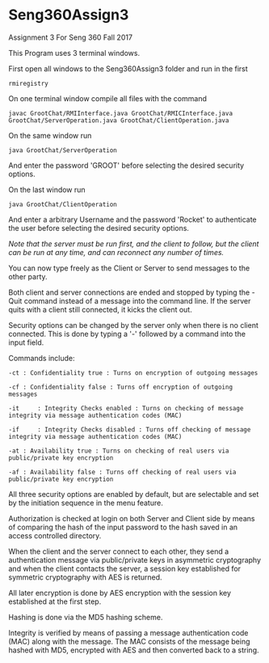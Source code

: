# Seng360Assign3
Assignment 3 For Seng 360 Fall 2017

This Program uses 3 terminal windows.

First open all windows to the Seng360Assign3 folder and run in the first

	rmiregistry

On one terminal window compile all files with the command 

	javac GrootChat/RMIInterface.java GrootChat/RMICInterface.java GrootChat/ServerOperation.java GrootChat/ClientOperation.java

On the same window run 

	java GrootChat/ServerOperation

And enter the password 'GROOT' before selecting the desired security options.

On the last window run 

	java GrootChat/ClientOperation 

And enter a arbitrary Username and the password 'Rocket' to authenticate the user before selecting the desired security options.

*Note that the server must be run first, and the client to follow, but the client can be run at any time, and can reconnect any number of times.*

You can now type freely as the Client or Server to send messages to the other party.

Both client and server connections are ended and stopped by typing the -Quit command instead of a message into the command line. If the server quits with a client still connected, it kicks the client out.

Security options can be changed by the server only when there is no client connected.
This is done by typing a '-' followed by a command into the input field.

Commands include:

	-ct	: Confidentiality true : Turns on encryption of outgoing messages

	-cf	: Confidentiality false : Turns off encryption of outgoing messages

	-it 	: Integrity Checks enabled : Turns on checking of message integrity via message authentication codes (MAC)

	-if 	: Integrity Checks disabled : Turns off checking of message integrity via message authentication codes (MAC)

	-at	: Availability true : Turns on checking of real users via public/private key encryption

	-af	: Availability false : Turns off checking of real users via public/private key encryption

All three security options are enabled by default, but are selectable and set by the initiation sequence in the menu feature.

Authorization is checked at login on both Server and Client side by means of comparing the hash of the input password to the hash saved in an access controlled directory.

When the client and the server connect to each other, they send a authentication message via public/private keys in asymmetric cryptography and when the client contacts the server, a session key established for symmetric cryptography with AES is returned.

All later encryption is done by AES encryption with the session key established at the first step.

Hashing is done via the MD5 hashing scheme.

Integrity is verified by means of passing a message authentication code (MAC)  along with the message. The MAC consists of the message being hashed with MD5, encrypted with AES and then converted back to a string. 